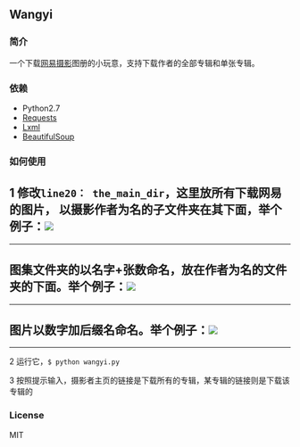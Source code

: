 ## Wangyi 

### 简介
一个下载[网易摄影][1]图册的小玩意，支持下载作者的全部专辑和单张专辑。

### 依赖
* Python2.7
* [Requests][2]
* [Lxml][3]
* [BeautifulSoup][4]

### 如何使用
1  修改`line20： the_main_dir`，这里放所有下载网易的图片，
  以摄影作者为名的子文件夹在其下面，举个例子：![][5]
  ---
  ---
  图集文件夹的以名字+张数命名，放在作者为名的文件夹的下面。举个例子：![][6]
  ---
  ---
  图片以数字加后缀名命名。举个例子：![][7]
  ---
  ---
2  运行它，`$ python wangyi.py`

3  按照提示输入，摄影者主页的链接是下载所有的专辑，某专辑的链接则是下载该专辑的

### License
MIT

[1]: http://pp.163.com/square  "网易摄影"
[2]: https://github.com/kennethreitz/requests  "Requests"
[3]: https://github.com/lxml/lxml  "Lxml"
[4]: http://www.crummy.com/software/BeautifulSoup/  "BeautifulSoup"
[5]: ./src/001.png
[6]: ./src/002.png
[7]: ./src/003.png